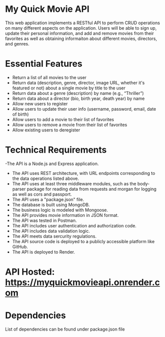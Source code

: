 # My Quick Movie API
This web application implements a RESTful API to perform CRUD operations on many different aspects on the application. Users will be able to sign up, update their personal information, and add and remove movies from their favorites as well as obtaining informaiton about different movies, directors, and genres.

# Essential Features
- Return a list of all movies to the user
- Return data (description, genre, director, image URL, whether it's featured or not) about a single movie by title to the user
- Return data about a genre (description) by name (e.g., “Thriller”)
- Return data about a director (bio, birth year, death year) by name
- Allow new users to register
- Allow users to update their user info (username, password, email, date of birth)
- Allow users to add a movie to their list of favorites
- Allow users to remove a movie from their list of favorites
- Allow existing users to deregister

# Technical Requirements
-The API is a Node.js and Express application.
- The API uses REST architecture, with URL endpoints corresponding to the data operations listed above.
- The API uses at least three middleware modules, such as the body-parser package for reading data from requests and morgan for logging as well as cors and passport.
- The API uses a "package.json" file.
- The database is built using MongoDB.
- The business logic is modeled with Mongoose.
- The API provides movie information in JSON format.
- The API was tested in Postman.
- The API includes user authentication and authorization code.
- The API includes data validation logic.
- The API meets data sercurity regulations.
- The API source code is deployed to  a publicly accessible platform like GitHub.
- The API is deployed to Render.

# API Hosted: https://myquickmovieapi.onrender.com

# Dependencies

List of dependencies can be found under package.json file



